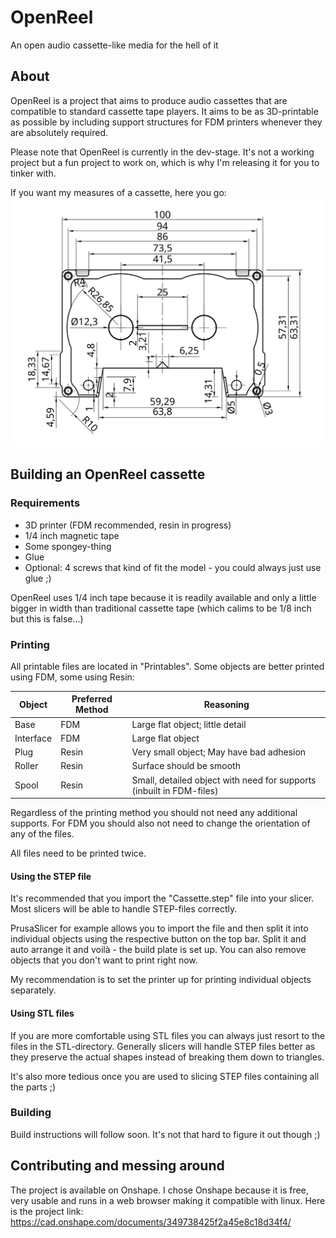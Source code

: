 # OpenReel

An open audio cassette-like media for the hell of it

## About

OpenReel is a project that aims to produce audio cassettes that are compatible to standard cassette tape players. It aims to be as 3D-printable as possible by including support structures for FDM printers whenever they are absolutely required.

Please note that OpenReel is currently in the dev-stage. It's not a working project but a fun project to work on, which is why I'm releasing it for you to tinker with.

If you want my measures of a cassette, here you go:
![Base Drawing](Base.svg)

## Building an OpenReel cassette

### Requirements

* 3D printer (FDM recommended, resin in progress)
* 1/4 inch magnetic tape
* Some spongey-thing
* Glue
* Optional: 4 screws that kind of fit the model - you could always just use glue ;)

OpenReel uses 1/4 inch tape because it is readily available and only a little bigger in width than traditional cassette tape (which calims to be 1/8 inch but this is false...)

### Printing

All printable files are located in "Printables". Some objects are better printed using FDM, some using Resin:

| Object | Preferred Method | Reasoning |
| ------ | ------------------------- | --------- |
| Base   | FDM | Large flat object; little detail |
| Interface | FDM | Large flat object |
| Plug   | Resin | Very small object; May have bad adhesion |
| Roller | Resin | Surface should be smooth |
| Spool  | Resin | Small, detailed object with need for supports (inbuilt in FDM-files) |

Regardless of the printing method you should not need any additional supports.
For FDM you should also not need to change the orientation of any of the files.

All files need to be printed twice.

#### Using the STEP file

It's recommended that you import the "Cassette.step" file into your slicer. Most slicers will be able to handle STEP-files correctly.

PrusaSlicer for example allows you to import the file and then split it into individual objects using the respective button on the top bar. Split it and auto arrange it and voilà - the build plate is set up. You can also remove objects that you don't want to print right now.

My recommendation is to set the printer up for printing individual objects separately.

#### Using STL files

If you are more comfortable using STL files you can always just resort to the files in the STL-directory. Generally slicers will handle STEP files better as they preserve the actual shapes instead of breaking them down to triangles.

It's also more tedious once you are used to slicing STEP files containing all the parts ;)

### Building

Build instructions will follow soon. It's not that hard to figure it out though ;)

## Contributing and messing around

The project is available on Onshape. I chose Onshape because it is free, very usable and runs in a web browser making it compatible with linux.
Here is the project link: <https://cad.onshape.com/documents/349738425f2a45e8c18d34f4/>
